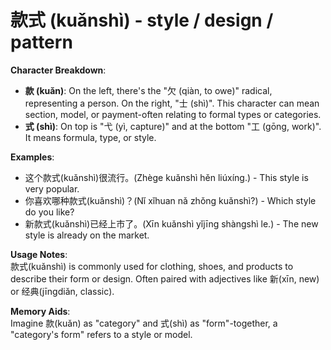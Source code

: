 # **款式 (kuǎnshì) - style / design / pattern**

**Character Breakdown**:  
- **款 (kuǎn)**: On the left, there's the "欠 (qiàn, to owe)" radical, representing a person. On the right, "士 (shì)". This character can mean section, model, or payment-often relating to formal types or categories.  
- **式 (shì)**: On top is "弋 (yì, capture)" and at the bottom "工 (gōng, work)". It means formula, type, or style.

**Examples**:  
- 这个款式(kuǎnshì)很流行。(Zhège kuǎnshì hěn liúxíng.) - This style is very popular.  
- 你喜欢哪种款式(kuǎnshì)？(Nǐ xǐhuan nǎ zhǒng kuǎnshì?) - Which style do you like?  
- 新款式(kuǎnshì)已经上市了。(Xīn kuǎnshì yǐjīng shàngshì le.) - The new style is already on the market.

**Usage Notes**:  
款式(kuǎnshì) is commonly used for clothing, shoes, and products to describe their form or design. Often paired with adjectives like 新(xīn, new) or 经典(jīngdiǎn, classic).

**Memory Aids**:  
Imagine 款(kuǎn) as "category" and 式(shì) as "form"-together, a "category's form" refers to a style or model.